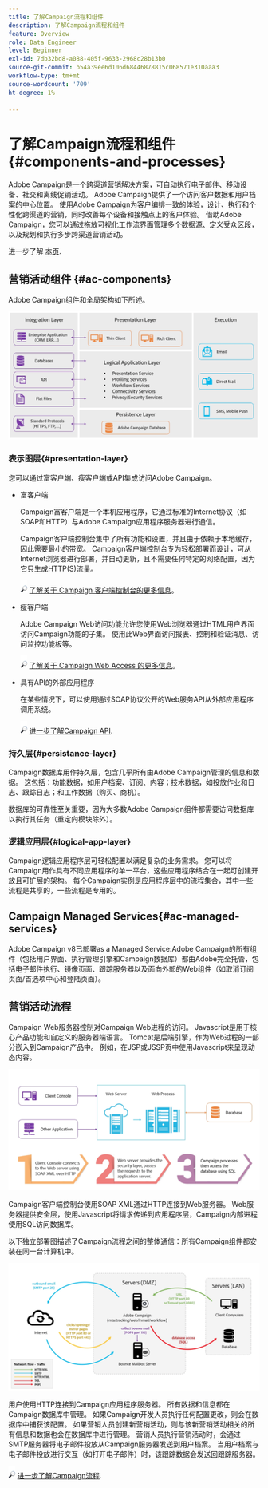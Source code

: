 ```yaml
---
title: 了解Campaign流程和组件
description: 了解Campaign流程和组件
feature: Overview
role: Data Engineer
level: Beginner
exl-id: 7db32bd8-a088-405f-9633-2968c28b13b0
source-git-commit: b54a39ee6d106d68446878815c068571e310aaa3
workflow-type: tm+mt
source-wordcount: '709'
ht-degree: 1%

---
```


# 了解Campaign流程和组件 {#components-and-processes}

Adobe Campaign是一个跨渠道营销解决方案，可自动执行电子邮件、移动设备、社交和离线促销活动。 Adobe Campaign提供了一个访问客户数据和用户档案的中心位置。 使用Adobe Campaign为客户编排一致的体验，设计、执行和个性化跨渠道的营销，同时改善每个设备和接触点上的客户体验。 借助Adobe Campaign，您可以通过拖放可视化工作流界面管理多个数据源、定义受众区段，以及规划和执行多步跨渠道营销活动。

进一步了解 [本页](../start/get-started.md).

## 营销活动组件 {#ac-components}

Adobe Campaign组件和全局架构如下所述。

![](assets/ac-components.png)

### 表示图层{#presentation-layer}

您可以通过富客户端、瘦客户端或API集成访问Adobe Campaign。

* 富客户端

   Campaign富客户端是一个本机应用程序，它通过标准的Internet协议（如SOAP和HTTP）与Adobe Campaign应用程序服务器进行通信。

   Campaign客户端控制台集中了所有功能和设置，并且由于依赖于本地缓存，因此需要最小的带宽。 Campaign客户端控制台专为轻松部署而设计，可从Internet浏览器进行部署，并自动更新，且不需要任何特定的网络配置，因为它只生成HTTP(S)流量。

   ![](../assets/do-not-localize/glass.png) [了解关于 Campaign 客户端控制台的更多信息](../start/connect.md)。

* 瘦客户端

   Adobe Campaign Web访问功能允许您使用Web浏览器通过HTML用户界面访问Campaign功能的子集。 使用此Web界面访问报表、控制和验证消息、访问监控功能板等。

   ![](../assets/do-not-localize/glass.png) [了解关于 Campaign Web Access 的更多信息](../start/connect.md)。

* 具有API的外部应用程序

   在某些情况下，可以使用通过SOAP协议公开的Web服务API从外部应用程序调用系统。

   ![](../assets/do-not-localize/glass.png) [进一步了解Campaign API](../dev/api.md).

### 持久层{#persistance-layer}

Campaign数据库用作持久层，包含几乎所有由Adobe Campaign管理的信息和数据。 这包括：功能数据，如用户档案、订阅、内容；技术数据，如投放作业和日志、跟踪日志；和工作数据（购买、商机）。

数据库的可靠性至关重要，因为大多数Adobe Campaign组件都需要访问数据库以执行其任务（重定向模块除外）。

### 逻辑应用层{#logical-app-layer}

Campaign逻辑应用程序层可轻松配置以满足复杂的业务需求。 您可以将Campaign用作具有不同应用程序的单一平台，这些应用程序结合在一起可创建开放且可扩展的架构。 每个Campaign实例是应用程序层中的流程集合，其中一些流程是共享的，一些流程是专用的。

## Campaign Managed Services{#ac-managed-services}

Adobe Campaign v8已部署as a Managed Service:Adobe Campaign的所有组件（包括用户界面、执行管理引擎和Campaign数据库）都由Adobe完全托管，包括电子邮件执行、镜像页面、跟踪服务器以及面向外部的Web组件（如取消订阅页面/首选项中心和登陆页面）。

## 营销活动流程

Campaign Web服务器控制对Campaign Web进程的访问。 Javascript是用于核心产品功能和自定义的服务器端语言。 Tomcat是后端引擎，作为Web过程的一部分嵌入到Campaign产品中。 例如，在JSP或JSSP页中使用Javascript来呈现动态内容。

![](assets/ac-processes.png)

Campaign客户端控制台使用SOAP XML通过HTTP连接到Web服务器。 Web服务器提供安全层，使用Javascript将请求传递到应用程序层，Campaign内部进程使用SQL访问数据库。

以下独立部署图描述了Campaign流程之间的整体通信：所有Campaign组件都安装在同一台计算机中。

![](assets/ac-standalone.png)

用户使用HTTP连接到Campaign应用程序服务器。 所有数据和信息都在Campaign数据库中管理。 如果Campaign开发人员执行任何配置更改，则会在数据库中捕获该配置。 如果营销人员创建新营销活动，则与该新营销活动相关的所有信息和数据也会在数据库中进行管理。 营销人员执行营销活动时，会通过SMTP服务器将电子邮件投放从Campaign服务器发送到用户档案。 当用户档案与电子邮件投放进行交互（如打开电子邮件）时，该跟踪数据会发送回跟踪服务器。

![](../assets/do-not-localize/glass.png) [进一步了解Campaign流程](../dev/general-architecture.md#dev-env).
